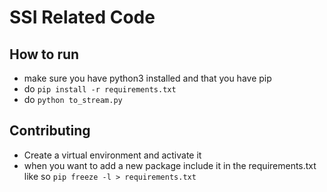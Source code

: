 # SSI Related Code

## How to run
- make sure you have python3 installed and that you have pip
- do `pip install -r requirements.txt`
- do `python to_stream.py`

## Contributing
- Create a virtual environment and activate it
- when you want to add a new package include it in the requirements.txt like so `pip freeze -l > requirements.txt`